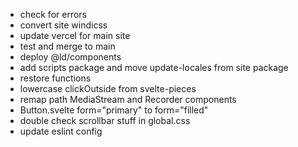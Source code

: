 - check for errors
- convert site windicss
- update vercel for main site
- test and merge to main
- deploy @ld/components
- add scripts package and move update-locales from site package
- restore functions
- lowercase clickOutside from svelte-pieces
- remap path MediaStream and Recorder components
- Button.svelte form="primary" to form="filled"
- double check scrollbar stuff in global.css
- update eslint config